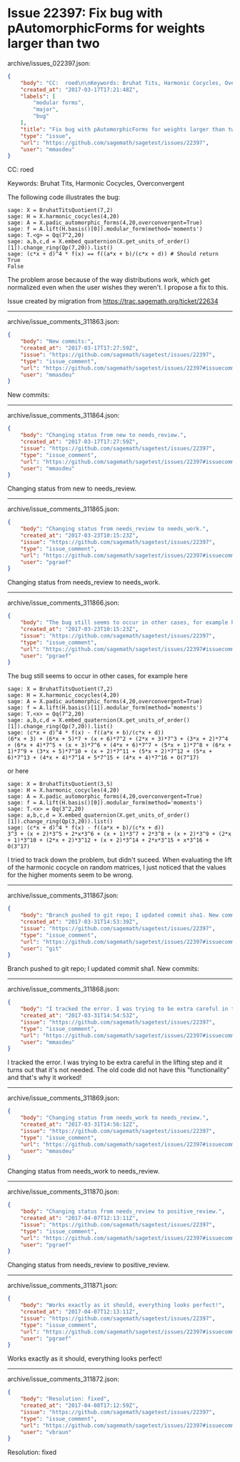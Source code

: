 # Issue 22397: Fix bug with pAutomorphicForms for weights larger than two

archive/issues_022397.json:
```json
{
    "body": "CC:  roed\n\nKeywords: Bruhat Tits, Harmonic Cocycles, Overconvergent\n\nThe following code illustrates the bug:\n\n\n```\nsage: X = BruhatTitsQuotient(7,2)\nsage: H = X.harmonic_cocycles(4,20)\nsage: A = X.padic_automorphic_forms(4,20,overconvergent=True)\nsage: f = A.lift(H.basis()[0]).modular_form(method='moments')\nsage: T.<g> = Qq(7^2,20)\nsage: a,b,c,d = X.embed_quaternion(X.get_units_of_order()[1]).change_ring(Qp(7,20)).list()\nsage: (c*x + d)^4 * f(x) == f((a*x + b)/(c*x + d)) # Should return True\nFalse\n```\n\n\nThe problem arose because of the way distributions work, which get normalized even when the user wishes they weren't. I propose a fix to this.\n\nIssue created by migration from https://trac.sagemath.org/ticket/22634\n\n",
    "created_at": "2017-03-17T17:21:48Z",
    "labels": [
        "modular forms",
        "major",
        "bug"
    ],
    "title": "Fix bug with pAutomorphicForms for weights larger than two",
    "type": "issue",
    "url": "https://github.com/sagemath/sagetest/issues/22397",
    "user": "mmasdeu"
}
```
CC:  roed

Keywords: Bruhat Tits, Harmonic Cocycles, Overconvergent

The following code illustrates the bug:


```
sage: X = BruhatTitsQuotient(7,2)
sage: H = X.harmonic_cocycles(4,20)
sage: A = X.padic_automorphic_forms(4,20,overconvergent=True)
sage: f = A.lift(H.basis()[0]).modular_form(method='moments')
sage: T.<g> = Qq(7^2,20)
sage: a,b,c,d = X.embed_quaternion(X.get_units_of_order()[1]).change_ring(Qp(7,20)).list()
sage: (c*x + d)^4 * f(x) == f((a*x + b)/(c*x + d)) # Should return True
False
```


The problem arose because of the way distributions work, which get normalized even when the user wishes they weren't. I propose a fix to this.

Issue created by migration from https://trac.sagemath.org/ticket/22634





---

archive/issue_comments_311863.json:
```json
{
    "body": "New commits:",
    "created_at": "2017-03-17T17:27:59Z",
    "issue": "https://github.com/sagemath/sagetest/issues/22397",
    "type": "issue_comment",
    "url": "https://github.com/sagemath/sagetest/issues/22397#issuecomment-311863",
    "user": "mmasdeu"
}
```

New commits:



---

archive/issue_comments_311864.json:
```json
{
    "body": "Changing status from new to needs_review.",
    "created_at": "2017-03-17T17:27:59Z",
    "issue": "https://github.com/sagemath/sagetest/issues/22397",
    "type": "issue_comment",
    "url": "https://github.com/sagemath/sagetest/issues/22397#issuecomment-311864",
    "user": "mmasdeu"
}
```

Changing status from new to needs_review.



---

archive/issue_comments_311865.json:
```json
{
    "body": "Changing status from needs_review to needs_work.",
    "created_at": "2017-03-23T10:15:23Z",
    "issue": "https://github.com/sagemath/sagetest/issues/22397",
    "type": "issue_comment",
    "url": "https://github.com/sagemath/sagetest/issues/22397#issuecomment-311865",
    "user": "pgraef"
}
```

Changing status from needs_review to needs_work.



---

archive/issue_comments_311866.json:
```json
{
    "body": "The bug still seems to occur in other cases, for example here\n\n\n```\nsage: X = BruhatTitsQuotient(7,2)\nsage: H = X.harmonic_cocycles(4,20)\nsage: A = X.padic_automorphic_forms(4,20,overconvergent=True)\nsage: f = A.lift(H.basis()[1]).modular_form(method='moments')\nsage: T.<x> = Qq(7^2,20)\nsage: a,b,c,d = X.embed_quaternion(X.get_units_of_order()[1]).change_ring(Qp(7,20)).list()\nsage: (c*x + d)^4 * f(x) - f((a*x + b)/(c*x + d))\n(6*x + 3) + (6*x + 5)*7 + (x + 6)*7^2 + (2*x + 3)*7^3 + (3*x + 2)*7^4 + (6*x + 4)*7^5 + (x + 3)*7^6 + (4*x + 6)*7^7 + (5*x + 1)*7^8 + (6*x + 1)*7^9 + (3*x + 5)*7^10 + (x + 2)*7^11 + (5*x + 2)*7^12 + (5*x + 6)*7^13 + (4*x + 4)*7^14 + 5*7^15 + (4*x + 4)*7^16 + O(7^17)\n```\n\n\nor here\n\n\n```\nsage: X = BruhatTitsQuotient(3,5)\nsage: H = X.harmonic_cocycles(4,20)\nsage: A = X.padic_automorphic_forms(4,20,overconvergent=True)\nsage: f = A.lift(H.basis()[0]).modular_form(method='moments')\nsage: T.<x> = Qq(3^2,20)\nsage: a,b,c,d = X.embed_quaternion(X.get_units_of_order()[1]).change_ring(Qp(3,20)).list()\nsage: (c*x + d)^4 * f(x) - f((a*x + b)/(c*x + d))\n3^3 + (x + 2)*3^5 + 2*x*3^6 + (x + 1)*3^7 + 2*3^8 + (x + 2)*3^9 + (2*x + 1)*3^10 + (2*x + 2)*3^12 + (x + 2)*3^14 + 2*x*3^15 + x*3^16 + O(3^17)\n```\n\n\nI tried to track down the problem, but didn't suceed. When evaluating the lift of the harmonic cocycle on random matrices, I just noticed that the values for the higher moments seem to be wrong.",
    "created_at": "2017-03-23T10:15:23Z",
    "issue": "https://github.com/sagemath/sagetest/issues/22397",
    "type": "issue_comment",
    "url": "https://github.com/sagemath/sagetest/issues/22397#issuecomment-311866",
    "user": "pgraef"
}
```

The bug still seems to occur in other cases, for example here


```
sage: X = BruhatTitsQuotient(7,2)
sage: H = X.harmonic_cocycles(4,20)
sage: A = X.padic_automorphic_forms(4,20,overconvergent=True)
sage: f = A.lift(H.basis()[1]).modular_form(method='moments')
sage: T.<x> = Qq(7^2,20)
sage: a,b,c,d = X.embed_quaternion(X.get_units_of_order()[1]).change_ring(Qp(7,20)).list()
sage: (c*x + d)^4 * f(x) - f((a*x + b)/(c*x + d))
(6*x + 3) + (6*x + 5)*7 + (x + 6)*7^2 + (2*x + 3)*7^3 + (3*x + 2)*7^4 + (6*x + 4)*7^5 + (x + 3)*7^6 + (4*x + 6)*7^7 + (5*x + 1)*7^8 + (6*x + 1)*7^9 + (3*x + 5)*7^10 + (x + 2)*7^11 + (5*x + 2)*7^12 + (5*x + 6)*7^13 + (4*x + 4)*7^14 + 5*7^15 + (4*x + 4)*7^16 + O(7^17)
```


or here


```
sage: X = BruhatTitsQuotient(3,5)
sage: H = X.harmonic_cocycles(4,20)
sage: A = X.padic_automorphic_forms(4,20,overconvergent=True)
sage: f = A.lift(H.basis()[0]).modular_form(method='moments')
sage: T.<x> = Qq(3^2,20)
sage: a,b,c,d = X.embed_quaternion(X.get_units_of_order()[1]).change_ring(Qp(3,20)).list()
sage: (c*x + d)^4 * f(x) - f((a*x + b)/(c*x + d))
3^3 + (x + 2)*3^5 + 2*x*3^6 + (x + 1)*3^7 + 2*3^8 + (x + 2)*3^9 + (2*x + 1)*3^10 + (2*x + 2)*3^12 + (x + 2)*3^14 + 2*x*3^15 + x*3^16 + O(3^17)
```


I tried to track down the problem, but didn't suceed. When evaluating the lift of the harmonic cocycle on random matrices, I just noticed that the values for the higher moments seem to be wrong.



---

archive/issue_comments_311867.json:
```json
{
    "body": "Branch pushed to git repo; I updated commit sha1. New commits:",
    "created_at": "2017-03-31T14:53:39Z",
    "issue": "https://github.com/sagemath/sagetest/issues/22397",
    "type": "issue_comment",
    "url": "https://github.com/sagemath/sagetest/issues/22397#issuecomment-311867",
    "user": "git"
}
```

Branch pushed to git repo; I updated commit sha1. New commits:



---

archive/issue_comments_311868.json:
```json
{
    "body": "I tracked the error. I was trying to be extra careful in the lifting step and it turns out that it's not needed. The old code did not have this \"functionality\" and that's why it worked!",
    "created_at": "2017-03-31T14:54:53Z",
    "issue": "https://github.com/sagemath/sagetest/issues/22397",
    "type": "issue_comment",
    "url": "https://github.com/sagemath/sagetest/issues/22397#issuecomment-311868",
    "user": "mmasdeu"
}
```

I tracked the error. I was trying to be extra careful in the lifting step and it turns out that it's not needed. The old code did not have this "functionality" and that's why it worked!



---

archive/issue_comments_311869.json:
```json
{
    "body": "Changing status from needs_work to needs_review.",
    "created_at": "2017-03-31T14:56:12Z",
    "issue": "https://github.com/sagemath/sagetest/issues/22397",
    "type": "issue_comment",
    "url": "https://github.com/sagemath/sagetest/issues/22397#issuecomment-311869",
    "user": "mmasdeu"
}
```

Changing status from needs_work to needs_review.



---

archive/issue_comments_311870.json:
```json
{
    "body": "Changing status from needs_review to positive_review.",
    "created_at": "2017-04-07T12:13:11Z",
    "issue": "https://github.com/sagemath/sagetest/issues/22397",
    "type": "issue_comment",
    "url": "https://github.com/sagemath/sagetest/issues/22397#issuecomment-311870",
    "user": "pgraef"
}
```

Changing status from needs_review to positive_review.



---

archive/issue_comments_311871.json:
```json
{
    "body": "Works exactly as it should, everything looks perfect!",
    "created_at": "2017-04-07T12:13:11Z",
    "issue": "https://github.com/sagemath/sagetest/issues/22397",
    "type": "issue_comment",
    "url": "https://github.com/sagemath/sagetest/issues/22397#issuecomment-311871",
    "user": "pgraef"
}
```

Works exactly as it should, everything looks perfect!



---

archive/issue_comments_311872.json:
```json
{
    "body": "Resolution: fixed",
    "created_at": "2017-04-08T17:12:59Z",
    "issue": "https://github.com/sagemath/sagetest/issues/22397",
    "type": "issue_comment",
    "url": "https://github.com/sagemath/sagetest/issues/22397#issuecomment-311872",
    "user": "vbraun"
}
```

Resolution: fixed
